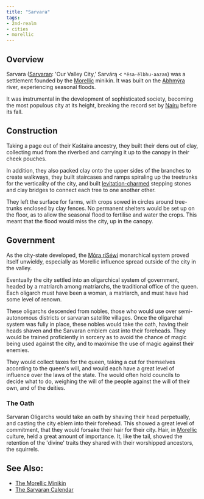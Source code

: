 ```yaml
---
title: "Sarvara"
tags:
- 2nd-realm
- cities
- morellic
---
```

## Overview
Sarvara ([Sarvaran](languages/sarvaran.md): 'Our Valley City,' Sarvárą < `*ësa-ëlbhu-aazan`) was a settlement founded by the [Morellic](groups/morellic-minikin.md) minikin. It was built on the [Abhmýra](locations/abhmyra-river) river, experiencing seasonal floods.

It was instrumental in the development of sophisticated society, becoming the most populous city at its height, breaking the record set by [Naíru](locations/nairu.md) before its fall.
## Construction
Taking a page out of their Kaśtaira ancestry, they built their dens out of clay, collecting mud from the riverbed and carrying it up to the canopy in their cheek pouches.

In addition, they also packed clay onto the upper sides of the branches to create walkways, they built staircases and ramps spiraling up the treetrunks for the verticality of the city, and built [levitation-charmed](phenomena/enchantment/levitation.md) stepping stones and clay bridges to connect each tree to one another other.

They left the surface for farms, with crops sowed in circles around tree-trunks enclosed by clay fences. No permanent shelters would be set up on the floor, as to allow the seasonal flood to fertilise and water the crops. This meant that the flood would miss the city, up in the canopy.
## Government
As the city-state developed, the [Móra riSéwi](groups/mora-risewi-tribe.md) monarchical system proved itself unwieldy, especially as Morellic influence spread outside of the city in the valley.

Eventually the city settled into an oligarchical system of government, headed by a matriarch among matriarchs, the traditional office of the queen. Each oligarch must have been a woman, a matriarch, and must have had some level of renown.

These oligarchs descended from nobles, those who would use over semi-autonomous districts or sarvaran satellite villages. Once the oligarchal system was fully in place, these nobles would take the oath, having their heads shaven and the Sarvaran emblem cast into their foreheads. They would be trained proficiently in sorcery as to avoid the chance of magic being used against the city, and to maximise the use of magic against their enemies.

They would collect taxes for the queen, taking a cut for themselves according to the queen's will, and would each have a great level of influence over the laws of the state. The would often hold councils to decide what to do, weighing the will of the people against the will of their own, and of the deities.
### The Oath
Sarvaran Oligarchs would take an oath by shaving their head perpetually, and casting the city eblem into their forehead. This showed a great level of commitment, that they would forsake their hair for their city. Hair, in [Morellic](groups/morellic-minikin.md) culture, held a great amount of importance. It, like the tail, showed the retention of the 'divine' traits they shared with their worshipped ancestors, the squirrels.
## See Also:
- [The Morellic Minikin](groups/morellic-minikin.md)
- [The Sarvaran Calendar](lore/sarvaran-calendar.md)